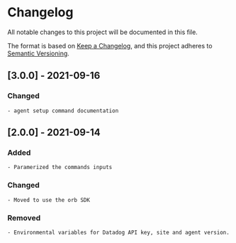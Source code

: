 # Changelog
All notable changes to this project will be documented in this file.

The format is based on [Keep a Changelog](https://keepachangelog.com/en/1.0.0/),
and this project adheres to [Semantic Versioning](https://semver.org/spec/v2.0.0.html).

## [3.0.0] - 2021-09-16
### Changed
    - agent setup command documentation

## [2.0.0] - 2021-09-14
### Added
    - Paramerized the commands inputs
### Changed
    - Moved to use the orb SDK
### Removed
    - Environmental variables for Datadog API key, site and agent version.
